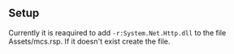 ## Setup
Currently it is reaquired to add `-r:System.Net.Http.dll` to the file Assets/mcs.rsp.
If it doesn't exist create the file.
